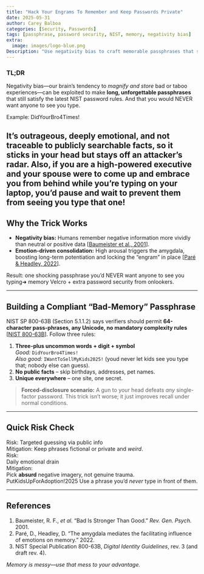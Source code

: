 ```yaml
---
title: "Hack Your Engrams To Remember and Keep Passwords Private"
date: 2025-05-31
author: Carey Balboa
categories: [Security, Passwords]
tags: [passphrase, password security, NIST, memory, negativity bias]
extra:
  image: images/logo-blue.png
Description: "Use negativity bias to craft memorable passphrases that stay private and comply with modern NIST guidelines."
---
```


### TL;DR
Negativity bias—our brain’s tendency to *magnify and store* bad or taboo experiences—can be exploited to make **long, unforgettable passphrases** that still satisfy the latest NIST password rules. And that you would NEVER want anyone to see you type. 

Example:
DidYourBro4Times!

It’s outrageous, deeply emotional, and **not** traceable to publicly searchable facts, so it sticks in your head but stays off an attacker’s radar.
Also, if you are a high-powered executive and your spouse were to come up and embrace you from behind while you’re typing on your laptop, you’d pause and wait to prevent them from seeing you type that one!
---

## Why the Trick Works
* **Negativity bias:** Humans remember negative information more vividly than neutral or positive data [[Baumeister et al., 2001](https://pmc.ncbi.nlm.nih.gov/articles/PMC3652533/)].
* **Emotion-driven consolidation:** High arousal triggers the amygdala, boosting long-term potentiation and locking the “engram” in place [[Paré & Headley, 2022](https://pmc.ncbi.nlm.nih.gov/articles/PMC10034520/)].

Result: one shocking passphrase you’d NEVER want anyone to see you typing➜ memory Velcro + extra password security from onlookers.

---

## Building a Compliant “Bad-Memory” Passphrase
NIST SP 800-63B (Section 5.1.1.2) says verifiers should permit **64-character pass-phrases, any Unicode, no mandatory complexity rules** [[NIST 800-63B](https://pages.nist.gov/800-63-3/sp800-63b.html)].
Follow three rules:

1. **Three-plus uncommon words + digit + symbol**  
   *Good:* `DidYourBro4Times!`  
   *Also good:* `IWantToSellMyKids2025!` (youd never let kids see you type that; nobody else can guess).
2. **No public facts** – skip birthdays, addresses, pet names.
3. **Unique everywhere** – one site, one secret.

> **Forced-disclosure scenario:** A gun to your head defeats *any* single-factor password. This trick isn’t worse; it just improves recall under normal conditions.

---

## Quick Risk Check
Risk:
Targeted guessing via public info  
Mitigation: Keep phrases fictional or private and *weird*.  
Risk:  
Daily emotional drain  
Mitigation:  
Pick **absurd** negative imagery, not genuine trauma.  
PutKidsUpForAdoption!2025 Use a phrase you’d *never* type in front of them.  

---

## References
1. Baumeister, R. F., *et al.* “Bad Is Stronger Than Good.” *Rev. Gen. Psych.* 2001.  
2. Paré, D., Headley, D. “The amygdala mediates the facilitating influence of emotions on memory.” 2022.  
3. NIST Special Publication 800-63B, *Digital Identity Guidelines*, rev. 3 (and draft rev. 4).

*Memory is messy—use that mess to your advantage.*
